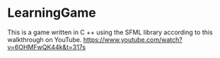 # LearningGame
This is a game written in C ++ using the SFML library according to this walkthrough on YouTube. 
https://www.youtube.com/watch?v=6OHMFwQK44k&t=317s
